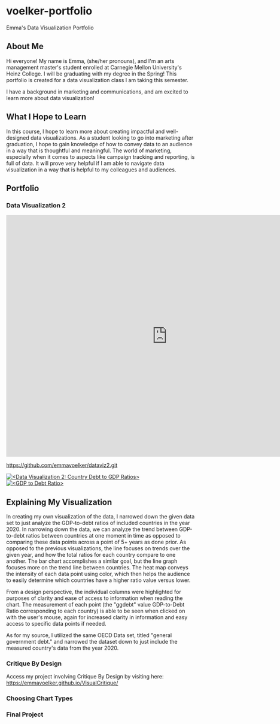 # voelker-portfolio
Emma's Data Visualization Portfolio

## About Me 
Hi everyone! My name is Emma, (she/her pronouns), and I'm an arts management master's student enrolled at Carnegie Mellon University's Heinz College. I will be graduating with my degree in the Spring! This portfolio is created for a data visualization class I am taking this semester. 

I have a background in marketing and communications, and am excited to learn more about data visualization! 

## What I Hope to Learn
In this course, I hope to learn more about creating impactful and well-designed data visualizations. As a student looking to go into marketing after graduation, I hope to gain knowledge of how to convey data to an audience in a way that is thoughtful and meaningful. The world of marketing, especially when it comes to aspects like campaign tracking and reporting, is full of data. It will prove very helpful if I am able to navigate data visualization in a way that is helpful to my colleagues and audiences.  

## Portfolio
### Data Visualization 2

<iframe src="https://data.oecd.org/chart/7faU" width="860" height="645" style="border: 0" mozallowfullscreen="true" webkitallowfullscreen="true" allowfullscreen="true"><a href="https://data.oecd.org/chart/7faU" target="_blank">OECD Chart: General government debt, Total, % of GDP, Annual, 2022</a></iframe>

https://github.com/emmavoelker/dataviz2.git 

<div class='tableauPlaceholder' id='viz1699397190463' style='position: relative'><noscript><a href='#'><img alt='&lt;Data Visualization 2: Country Debt to GDP Ratios&gt; ' src='https:&#47;&#47;public.tableau.com&#47;static&#47;images&#47;Da&#47;DataVisualization2_16993971629670&#47;DataVisualization2&#47;1_rss.png' style='border: none' /></a></noscript><object class='tableauViz'  style='display:none;'><param name='host_url' value='https%3A%2F%2Fpublic.tableau.com%2F' /> <param name='embed_code_version' value='3' /> <param name='site_root' value='' /><param name='name' value='DataVisualization2_16993971629670&#47;DataVisualization2' /><param name='tabs' value='no' /><param name='toolbar' value='yes' /><param name='static_image' value='https:&#47;&#47;public.tableau.com&#47;static&#47;images&#47;Da&#47;DataVisualization2_16993971629670&#47;DataVisualization2&#47;1.png' /> <param name='animate_transition' value='yes' /><param name='display_static_image' value='yes' /><param name='display_spinner' value='yes' /><param name='display_overlay' value='yes' /><param name='display_count' value='yes' /><param name='language' value='en-US' /><param name='filter' value='publish=yes' /></object></div>                
<script type='text/javascript'>                    
  var divElement = document.getElementById('viz1699397190463');                    
  var vizElement = divElement.getElementsByTagName('object')[0];                    
  vizElement.style.width='100%';vizElement.style.height=(divElement.offsetWidth*0.75)+'px';                    
  var scriptElement = document.createElement('script');                    
  scriptElement.src = 'https://public.tableau.com/javascripts/api/viz_v1.js';                    
  vizElement.parentNode.insertBefore(scriptElement, vizElement);                
</script>

<div class='tableauPlaceholder' id='viz1699415973754' style='position: relative'><noscript><a href='#'><img alt='&lt;GDP to Debt Ratio&gt; ' src='https:&#47;&#47;public.tableau.com&#47;static&#47;images&#47;Da&#47;DataVisualization2_2_16994159644520&#47;DataVisualization2&#47;1_rss.png' style='border: none' /></a></noscript><object class='tableauViz'  style='display:none;'><param name='host_url' value='https%3A%2F%2Fpublic.tableau.com%2F' /> <param name='embed_code_version' value='3' /> <param name='site_root' value='' /><param name='name' value='DataVisualization2_2_16994159644520&#47;DataVisualization2' /><param name='tabs' value='no' /><param name='toolbar' value='yes' /><param name='static_image' value='https:&#47;&#47;public.tableau.com&#47;static&#47;images&#47;Da&#47;DataVisualization2_2_16994159644520&#47;DataVisualization2&#47;1.png' /> <param name='animate_transition' value='yes' /><param name='display_static_image' value='yes' /><param name='display_spinner' value='yes' /><param name='display_overlay' value='yes' /><param name='display_count' value='yes' /><param name='language' value='en-US' /><param name='filter' value='publish=yes' /></object></div>                
<script type='text/javascript'>                    
  var divElement = document.getElementById('viz1699415973754');                    
  var vizElement = divElement.getElementsByTagName('object')[0];                    vizElement.style.width='100%';vizElement.style.height=(divElement.offsetWidth*0.75)+'px';    
  var scriptElement = document.createElement('script');                    
  scriptElement.src = 'https://public.tableau.com/javascripts/api/viz_v1.js';                    vizElement.parentNode.insertBefore(scriptElement, vizElement);                
</script>

## Explaining My Visualization 
In creating my own visualization of the data, I narrowed down the given data set to just analyze the GDP-to-debt ratios of included countries in the year 2020. In narrowing down the data, we can analyze the trend between GDP-to-debt ratios between countries at one moment in time as opposed to comparing these data points across a point of 5+ years as done prior. As opposed to the previous visualizations, the line focuses on trends over the given year, and how the total ratios for each country compare to one another. The bar chart accomplishes a similar goal, but the line graph focuses more on the trend line between countries. The heat map conveys the intensity of each data point using color, which then helps the audience to easily determine which countries have a higher ratio value versus lower. 

From a design perspective, the individual columns were highlighted for purposes of clarity and ease of access to information when reading the chart. The measurement of each point (the "ggdebt" value GDP-to-Debt Ratio corresponding to each country) is able to be seen when clicked on with the user's mouse, again for increased clarity in information and easy access to specific data points if needed. 

As for my source, I utilized the same OECD Data set, titled "general government debt." and narrowed the dataset down to just include the measured country's data from the year 2020. 

### Critique By Design

Access my project involving Critique By Design by visiting here: https://emmavoelker.github.io/VisualCritique/ 

### Choosing Chart Types

### Final Project
